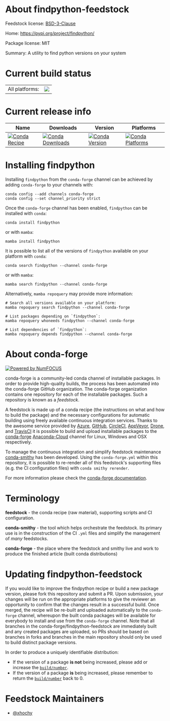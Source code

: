 About findpython-feedstock
==========================

Feedstock license: [BSD-3-Clause](https://github.com/conda-forge/findpython-feedstock/blob/main/LICENSE.txt)

Home: https://pypi.org/project/findpython/

Package license: MIT

Summary: A utility to find python versions on your system

Current build status
====================


<table><tr><td>All platforms:</td>
    <td>
      <a href="https://dev.azure.com/conda-forge/feedstock-builds/_build/latest?definitionId=15554&branchName=main">
        <img src="https://dev.azure.com/conda-forge/feedstock-builds/_apis/build/status/findpython-feedstock?branchName=main">
      </a>
    </td>
  </tr>
</table>

Current release info
====================

| Name | Downloads | Version | Platforms |
| --- | --- | --- | --- |
| [![Conda Recipe](https://img.shields.io/badge/recipe-findpython-green.svg)](https://anaconda.org/conda-forge/findpython) | [![Conda Downloads](https://img.shields.io/conda/dn/conda-forge/findpython.svg)](https://anaconda.org/conda-forge/findpython) | [![Conda Version](https://img.shields.io/conda/vn/conda-forge/findpython.svg)](https://anaconda.org/conda-forge/findpython) | [![Conda Platforms](https://img.shields.io/conda/pn/conda-forge/findpython.svg)](https://anaconda.org/conda-forge/findpython) |

Installing findpython
=====================

Installing `findpython` from the `conda-forge` channel can be achieved by adding `conda-forge` to your channels with:

```
conda config --add channels conda-forge
conda config --set channel_priority strict
```

Once the `conda-forge` channel has been enabled, `findpython` can be installed with `conda`:

```
conda install findpython
```

or with `mamba`:

```
mamba install findpython
```

It is possible to list all of the versions of `findpython` available on your platform with `conda`:

```
conda search findpython --channel conda-forge
```

or with `mamba`:

```
mamba search findpython --channel conda-forge
```

Alternatively, `mamba repoquery` may provide more information:

```
# Search all versions available on your platform:
mamba repoquery search findpython --channel conda-forge

# List packages depending on `findpython`:
mamba repoquery whoneeds findpython --channel conda-forge

# List dependencies of `findpython`:
mamba repoquery depends findpython --channel conda-forge
```


About conda-forge
=================

[![Powered by
NumFOCUS](https://img.shields.io/badge/powered%20by-NumFOCUS-orange.svg?style=flat&colorA=E1523D&colorB=007D8A)](https://numfocus.org)

conda-forge is a community-led conda channel of installable packages.
In order to provide high-quality builds, the process has been automated into the
conda-forge GitHub organization. The conda-forge organization contains one repository
for each of the installable packages. Such a repository is known as a *feedstock*.

A feedstock is made up of a conda recipe (the instructions on what and how to build
the package) and the necessary configurations for automatic building using freely
available continuous integration services. Thanks to the awesome service provided by
[Azure](https://azure.microsoft.com/en-us/services/devops/), [GitHub](https://github.com/),
[CircleCI](https://circleci.com/), [AppVeyor](https://www.appveyor.com/),
[Drone](https://cloud.drone.io/welcome), and [TravisCI](https://travis-ci.com/)
it is possible to build and upload installable packages to the
[conda-forge](https://anaconda.org/conda-forge) [Anaconda-Cloud](https://anaconda.org/)
channel for Linux, Windows and OSX respectively.

To manage the continuous integration and simplify feedstock maintenance
[conda-smithy](https://github.com/conda-forge/conda-smithy) has been developed.
Using the ``conda-forge.yml`` within this repository, it is possible to re-render all of
this feedstock's supporting files (e.g. the CI configuration files) with ``conda smithy rerender``.

For more information please check the [conda-forge documentation](https://conda-forge.org/docs/).

Terminology
===========

**feedstock** - the conda recipe (raw material), supporting scripts and CI configuration.

**conda-smithy** - the tool which helps orchestrate the feedstock.
                   Its primary use is in the construction of the CI ``.yml`` files
                   and simplify the management of *many* feedstocks.

**conda-forge** - the place where the feedstock and smithy live and work to
                  produce the finished article (built conda distributions)


Updating findpython-feedstock
=============================

If you would like to improve the findpython recipe or build a new
package version, please fork this repository and submit a PR. Upon submission,
your changes will be run on the appropriate platforms to give the reviewer an
opportunity to confirm that the changes result in a successful build. Once
merged, the recipe will be re-built and uploaded automatically to the
`conda-forge` channel, whereupon the built conda packages will be available for
everybody to install and use from the `conda-forge` channel.
Note that all branches in the conda-forge/findpython-feedstock are
immediately built and any created packages are uploaded, so PRs should be based
on branches in forks and branches in the main repository should only be used to
build distinct package versions.

In order to produce a uniquely identifiable distribution:
 * If the version of a package **is not** being increased, please add or increase
   the [``build/number``](https://docs.conda.io/projects/conda-build/en/latest/resources/define-metadata.html#build-number-and-string).
 * If the version of a package **is** being increased, please remember to return
   the [``build/number``](https://docs.conda.io/projects/conda-build/en/latest/resources/define-metadata.html#build-number-and-string)
   back to 0.

Feedstock Maintainers
=====================

* [@xhochy](https://github.com/xhochy/)

